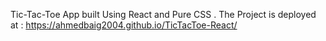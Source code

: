 Tic-Tac-Toe App built Using React and Pure CSS . The Project is deployed at : https://ahmedbaig2004.github.io/TicTacToe-React/
